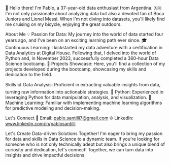 👋 Hello there! I'm Pablo, a 37-year-old data enthusiast from Argentina. 🇦🇷 I'm not only passionate about analyzing data but also a devoted fan of Boca Juniors and Lionel Messi. When I'm not diving into datasets, you'll likely find me cruising on my bicycle, enjoying the great outdoors.

About Me
💡 Passion for Data: My journey into the world of data started four years ago, and I've been on an exciting learning path ever since.
🎓 Continuous Learning: I kickstarted my data adventure with a certification in Data Analytics at Digital House. Following that, I delved into the world of Python and, in November 2023, successfully completed a 360-hour Data Science bootcamp.
🚀 Projects Showcase: Here, you'll find a collection of my projects developed during the bootcamp, showcasing my skills and dedication to the field.

Skills
📊 Data Analysis: Proficient in extracting valuable insights from data, turning raw information into actionable strategies.
🐍 Python: Experienced in leveraging Python for data manipulation, analysis, and visualization.
🤖 Machine Learning: Familiar with implementing machine learning algorithms for predictive modeling and decision-making.

Let's Connect
📧 Email: pablo.santilli7@gmail.com
🌐 LinkedIn: www.linkedin.com/in/pablosantilli


Let's Create Data-driven Solutions Together!
I'm eager to bring my passion for data and skills in Data Science to a dynamic team. If you're looking for someone who is not only technically adept but also brings a unique blend of curiosity and dedication, let's connect! Together, we can turn data into insights and drive impactful decisions.
